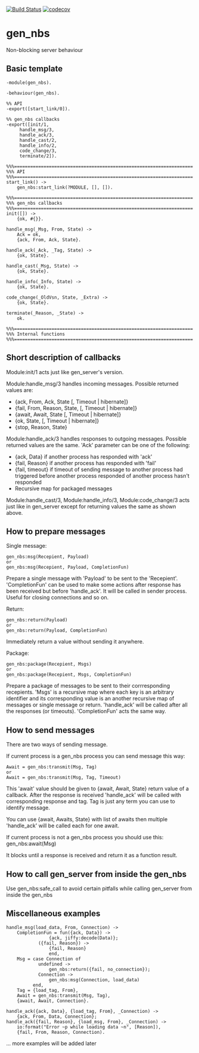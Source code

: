 [![Build Status](https://travis-ci.org/evilbluebeaver/gen_nbs.svg?branch=master)](https://travis-ci.org/evilbluebeaver/gen_nbs)
[![codecov](https://codecov.io/gh/evilbluebeaver/gen_nbs/branch/master/graph/badge.svg)](https://codecov.io/gh/evilbluebeaver/gen_nbs)

gen_nbs
=====

Non-blocking server behaviour

Basic template
-----

	-module(gen_nbs).

	-behaviour(gen_nbs).

	%% API
	-export([start_link/0]).

	%% gen_nbs callbacks
	-export([init/1,
		 handle_msg/3,
		 handle_ack/3,
		 handle_cast/2,
		 handle_info/2,
		 code_change/3,
		 terminate/2]).

	%%%===================================================================
	%%% API
	%%%===================================================================
	start_link() ->
		gen_nbs:start_link(?MODULE, [], []).

	%%%===================================================================
	%%% gen_nbs callbacks
	%%%===================================================================
	init([]) ->
		{ok, #{}}.

	handle_msg(_Msg, From, State) ->
		Ack = ok,
		{ack, From, Ack, State}.

	handle_ack(_Ack, _Tag, State) ->
		{ok, State}.

	handle_cast(_Msg, State) ->
		{ok, State}.

	handle_info(_Info, State) ->
		{ok, State}.

	code_change(_OldVsn, State, _Extra) ->
		{ok, State}.

	terminate(_Reason, _State) ->
		ok.

	%%%===================================================================
	%%% Internal functions
	%%%===================================================================

Short description of callbacks
-----
Module:init/1 acts just like gen_server's version.

Module:handle_msg/3 handles incoming messages. Possible returned values are:
- {ack, From, Ack, State [, Timeout | hibernate]}
- {fail, From, Reason, State, [, Timeout | hibernate]}
- {await, Await, State [, Timeout | hibernate]}
- {ok, State, [, Timeout | hibernate]}
- {stop, Reason, State}

Module:handle_ack/3 handles responses to outgoing messages. Possible returned values are the same. 'Ack' parameter can be one of the following:
- {ack, Data} if another process has responded with 'ack'
- {fail, Reason} if another process has responded with 'fail'
- {fail, timeout} if timeout of sending message to another process had triggered before another process responded of another process hasn't responded
- Recursive map for packaged messages


Module:handle_cast/3, Module:handle_info/3, Module:code_change/3 acts just like in gen_server except for returning values the same as shown above.

How to prepare messages
-----
Single message:

	gen_nbs:msg(Recepient, Payload)
	or
	gen_nbs:msg(Recepient, Payload, CompletionFun)

Prepare a single message with 'Payload' to be sent to the 'Recepient'. 'CompletionFun' can be used to make some actions after response has been received but before 'handle_ack'. It will be called in sender process. Useful for closing connections and so on.

Return:

	gen_nbs:return(Payload)
	or
	gen_nbs:return(Payload, CompletionFun)

Immediately return a value without sending it anywhere.

Package:

	gen_nbs:package(Recepient, Msgs)
	or
	gen_nbs:package(Recepient, Msgs, CompletionFun)

Prepare a package of messages to be sent to their corrresponding recepients. 'Msgs' is a recursive map where each key is an arbitrary identifier and its corresponding value is an another recursive map of messages or single message or return. 'handle_ack' will be called after all the responses (or timeouts). 'CompletionFun' acts the same way.


How to send messages
-----

There are two ways of sending message.

If current process is a gen_nbs process you can send message this way:

	Await = gen_nbs:transmit(Msg, Tag)
	or
	Await = gen_nbs:transmit(Msg, Tag, Timeout)

This 'await' value should be given to {await, Await, State} return value of a callback. After the response is received 'handle_ack' will be called with corresponding response and tag. Tag is just any term you can use to identify message.

You can use {await, Awaits, State} with list of awaits then multiple 'handle_ack' will be called each for one await.


If current process is not a gen_nbs process you should use this:
	gen_nbs:await(Msg)

It blocks until a response is received and return it as a function result.


How to call gen_server from inside the gen_nbs
-----
Use gen_nbs:safe_call to avoid certain pitfalls while calling gen_server from inside the gen_nbs



Miscellaneous examples
-----

	handle_msg(load_data, From, Connection) ->
	    CompletionFun = fun({ack, Data}) ->
					{ack, jiffy:decode(Data)};
				({fail, Reason}) ->
					{fail, Reason}
					end,
		Msg = case Connection of
				undefined ->
					gen_nbs:return({fail, no_connection});
				Connection ->
					gen_nbs:msg(Connection, load_data)
			  end,
		Tag = {load_tag, From},
		Await = gen_nbs:transmit(Msg, Tag),
		{await, Await, Connection}.

	handle_ack({ack, Data}, {load_tag, From}, _Connection) ->
		{ack, From, Data, Connection};
	handle_ack({fail, Reason}, {load_msg, From}, _Connection) ->
		io:format("Error ~p while loading data ~n", [Reason]),
		{fail, From, Reason, Connection).

... more examples will be added later
